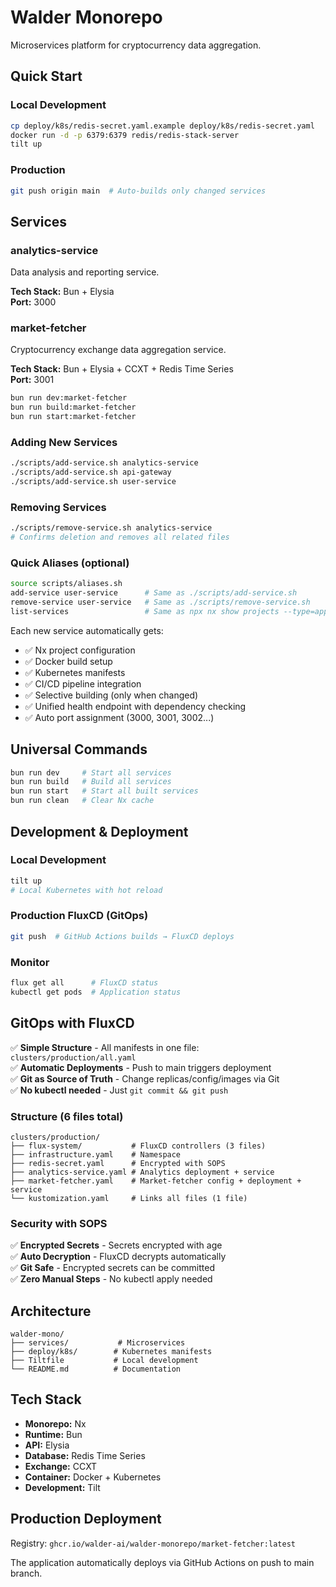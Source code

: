 # Walder Monorepo

Microservices platform for cryptocurrency data aggregation.

## Quick Start

### Local Development
```bash
cp deploy/k8s/redis-secret.yaml.example deploy/k8s/redis-secret.yaml
docker run -d -p 6379:6379 redis/redis-stack-server
tilt up
```

### Production
```bash
git push origin main  # Auto-builds only changed services
```

## Services

### analytics-service
Data analysis and reporting service.

**Tech Stack:** Bun + Elysia  
**Port:** 3000

### market-fetcher
Cryptocurrency exchange data aggregation service.

**Tech Stack:** Bun + Elysia + CCXT + Redis Time Series  
**Port:** 3001

```bash
bun run dev:market-fetcher
bun run build:market-fetcher  
bun run start:market-fetcher
```

### Adding New Services
```bash
./scripts/add-service.sh analytics-service
./scripts/add-service.sh api-gateway  
./scripts/add-service.sh user-service
```

### Removing Services
```bash
./scripts/remove-service.sh analytics-service
# Confirms deletion and removes all related files
```

### Quick Aliases (optional)
```bash
source scripts/aliases.sh
add-service user-service      # Same as ./scripts/add-service.sh
remove-service user-service   # Same as ./scripts/remove-service.sh  
list-services                 # Same as npx nx show projects --type=app
```

Each new service automatically gets:
- ✅ Nx project configuration
- ✅ Docker build setup  
- ✅ Kubernetes manifests
- ✅ CI/CD pipeline integration
- ✅ Selective building (only when changed)
- ✅ Unified health endpoint with dependency checking
- ✅ Auto port assignment (3000, 3001, 3002...)

## Universal Commands

```bash
bun run dev     # Start all services
bun run build   # Build all services
bun run start   # Start all built services
bun run clean   # Clear Nx cache
```

## Development & Deployment

### Local Development 
```bash
tilt up
# Local Kubernetes with hot reload
```

### Production FluxCD (GitOps)
```bash
git push  # GitHub Actions builds → FluxCD deploys
```

### Monitor
```bash
flux get all      # FluxCD status
kubectl get pods  # Application status
```

## GitOps with FluxCD

✅ **Simple Structure** - All manifests in one file: `clusters/production/all.yaml`  
✅ **Automatic Deployments** - Push to main triggers deployment  
✅ **Git as Source of Truth** - Change replicas/config/images via Git  
✅ **No kubectl needed** - Just `git commit && git push`

### Structure (6 files total)
```
clusters/production/
├── flux-system/           # FluxCD controllers (3 files)
├── infrastructure.yaml    # Namespace
├── redis-secret.yaml      # Encrypted with SOPS  
├── analytics-service.yaml # Analytics deployment + service
├── market-fetcher.yaml    # Market-fetcher config + deployment + service
└── kustomization.yaml     # Links all files (1 file)
```

### Security with SOPS
✅ **Encrypted Secrets** - Secrets encrypted with age  
✅ **Auto Decryption** - FluxCD decrypts automatically  
✅ **Git Safe** - Encrypted secrets can be committed  
✅ **Zero Manual Steps** - No kubectl apply needed

## Architecture

```
walder-mono/
├── services/           # Microservices
├── deploy/k8s/        # Kubernetes manifests  
├── Tiltfile           # Local development
└── README.md          # Documentation
```

## Tech Stack

- **Monorepo:** Nx
- **Runtime:** Bun
- **API:** Elysia
- **Database:** Redis Time Series
- **Exchange:** CCXT
- **Container:** Docker + Kubernetes
- **Development:** Tilt

## Production Deployment

Registry: `ghcr.io/walder-ai/walder-monorepo/market-fetcher:latest`

The application automatically deploys via GitHub Actions on push to main branch. 